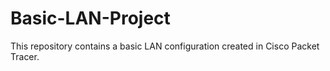 # Basic-LAN-Project
This repository contains a basic LAN configuration created in Cisco Packet Tracer.
